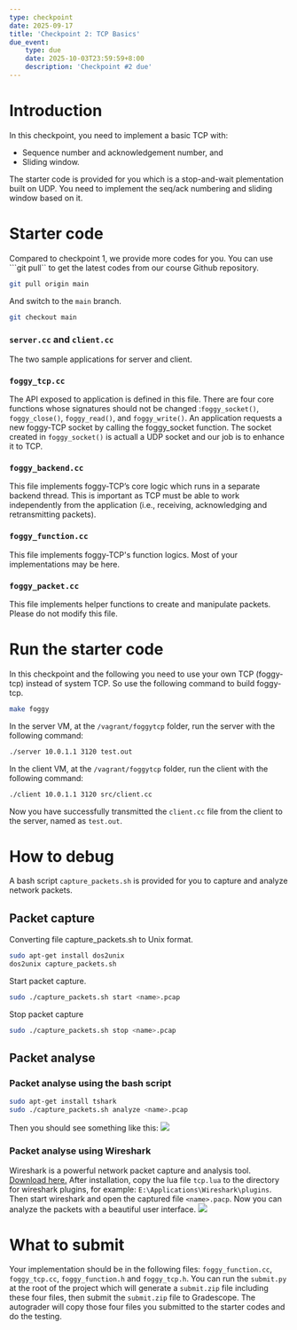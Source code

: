 ```yaml
---
type: checkpoint
date: 2025-09-17
title: 'Checkpoint 2: TCP Basics'
due_event: 
    type: due
    date: 2025-10-03T23:59:59+8:00
    description: 'Checkpoint #2 due'
---
```


# Introduction
In this checkpoint, you need to implement a basic TCP with:

* Sequence number and acknowledgement number, and
* Sliding window.

The starter code is provided for you which is a stop-and-wait plementation built on UDP. You need to implement the seq/ack numbering and sliding window based on it.

# Starter code

Compared to checkpoint 1, we provide more codes for you. You can use ```git pull`` to get the latest codes from our course Github repository.

```bash
git pull origin main
```

And switch to the ```main``` branch.
```bash
git checkout main
```

### ```server.cc``` and ```client.cc```
The two sample applications for server and client. 

### ```foggy_tcp.cc```
The API exposed to application is defined in this file. There are four core functions whose signatures should not be changed :```foggy_socket()```, ```foggy_close()```, ```foggy_read()```, and ```foggy_write()```. An application requests a new foggy-TCP socket by calling the foggy_socket function. The socket created in ```foggy_socket()``` is actuall a UDP socket and our job is to enhance it to TCP.

### ```foggy_backend.cc```
This file implements foggy-TCP’s core logic which runs in a separate backend thread. This is important as TCP must
be able to work independently from the application (i.e., receiving, acknowledging and retransmitting packets). 

### ```foggy_function.cc```
This file implements foggy-TCP's function logics. Most of your implementations may be here.

### ```foggy_packet.cc```
This file implements helper functions to create and manipulate packets. Please do not modify this file.

# Run the starter code
In this checkpoint and the following you need to use your own TCP (foggy-tcp) instead of system TCP. So use the following command to build foggy-tcp.
```bash
make foggy
```

In the server VM, at the `/vagrant/foggytcp` folder, run the server with the following command:
```bash
./server 10.0.1.1 3120 test.out
```

In the client VM, at the `/vagrant/foggytcp` folder, run the client with the following command:
```bash
./client 10.0.1.1 3120 src/client.cc
```

Now you have successfully transmitted the `client.cc` file from the client to the server, named as `test.out`.

# How to debug
A bash script ```capture_packets.sh``` is provided for you to capture and analyze network packets.

## Packet capture
Converting file capture_packets.sh to Unix format.
```bash
sudo apt-get install dos2unix
dos2unix capture_packets.sh
```

Start packet capture.
```bash
sudo ./capture_packets.sh start <name>.pcap
```

Stop packet capture
```bash
sudo ./capture_packets.sh stop <name>.pcap
```

## Packet analyse

### Packet analyse using the bash script
```bash
sudo apt-get install tshark
sudo ./capture_packets.sh analyze <name>.pcap
```
Then you should see something like this:
![](../_images/cp2/pkt_analyze_bash.png)


### Packet analyse using Wireshark
Wireshark is a powerful network packet capture and analysis tool. [Download here.](https://www.wireshark.org/download.html) After installation, copy the lua file ```tcp.lua``` to the directory for wireshark plugins, for example: ```E:\Applications\Wireshark\plugins```. Then start wireshark and open the captured file ```<name>.pacp```. Now you can analyze the packets with a beautiful user interface.
![](../_images/cp2/pkt_analyze_wireshark.png)

# What to submit
Your implementation should be in the following files: ```foggy_function.cc```, ```foggy_tcp.cc```, ```foggy_function.h``` and ```foggy_tcp.h```. You can run the `submit.py` at the root of the project which will generate a `submit.zip` file including these four files, then submit the `submit.zip` file to Gradescope. The autograder will copy those four files you submitted to the starter codes and do the testing. 
